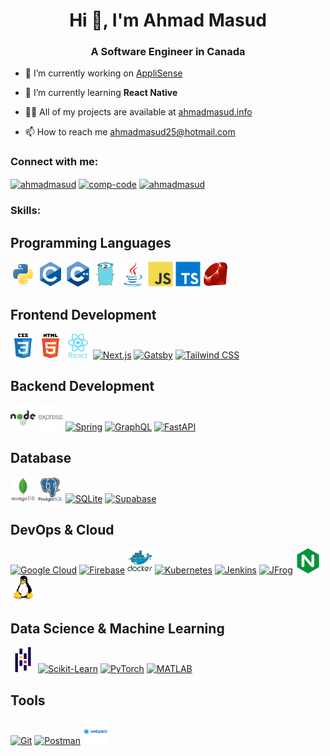 <h1 align="center">Hi 👋, I'm Ahmad Masud</h1>
<h3 align="center">A Software Engineer in Canada</h3>

- 🔭 I’m currently working on [AppliSense](https://applisense.vercel.app)

- 🌱 I’m currently learning **React Native**

- 👨‍💻 All of my projects are available at [ahmadmasud.info](https://ahmadmasud.info)

- 📫 How to reach me [ahmadmasud25@hotmail.com](mailto:ahmadmasud25@hotmail.com)

<h3 align="left">Connect with me:</h3>
<p align="left">
<a href="https://linkedin.com/in/ahmadmasud" target="blank"><img align="center" src="https://raw.githubusercontent.com/rahuldkjain/github-profile-readme-generator/master/src/images/icons/Social/linked-in-alt.svg" alt="ahmadmasud" height="30" width="40" /></a>
<a href="https://www.youtube.com/@Comp-Code" target="blank"><img align="center" src="https://raw.githubusercontent.com/rahuldkjain/github-profile-readme-generator/master/src/images/icons/Social/youtube.svg" alt="comp-code" height="30" width="40" /></a>
<a href="https://www.leetcode.com/ahmadmasud" target="blank"><img align="center" src="https://raw.githubusercontent.com/rahuldkjain/github-profile-readme-generator/master/src/images/icons/Social/leet-code.svg" alt="ahmadmasud" height="30" width="40" /></a>
</p>

<h3 align="left">Skills:</h3>

## Programming Languages
<p align="left">
<a href="https://www.python.org" target="_blank"><img src="https://raw.githubusercontent.com/devicons/devicon/master/icons/python/python-original.svg" alt="Python" height="40"></a>
<a href="https://www.cprogramming.com/" target="_blank"><img src="https://raw.githubusercontent.com/devicons/devicon/master/icons/c/c-original.svg" alt="C" height="40"></a>
<a href="https://www.w3schools.com/cpp/" target="_blank"><img src="https://raw.githubusercontent.com/devicons/devicon/master/icons/cplusplus/cplusplus-original.svg" alt="C++" height="40"></a>
<a href="https://golang.org" target="_blank"><img src="https://raw.githubusercontent.com/devicons/devicon/master/icons/go/go-original.svg" alt="Go" height="40"></a>
<a href="https://www.java.com" target="_blank"><img src="https://raw.githubusercontent.com/devicons/devicon/master/icons/java/java-original.svg" alt="Java" height="40"></a>
<a href="https://developer.mozilla.org/en-US/docs/Web/JavaScript" target="_blank"><img src="https://raw.githubusercontent.com/devicons/devicon/master/icons/javascript/javascript-original.svg" alt="JavaScript" height="40"></a>
<a href="https://www.typescriptlang.org/" target="_blank"><img src="https://raw.githubusercontent.com/devicons/devicon/master/icons/typescript/typescript-original.svg" alt="TypeScript" height="40"></a>
<a href="https://www.ruby-lang.org/en/" target="_blank"><img src="https://raw.githubusercontent.com/devicons/devicon/master/icons/ruby/ruby-original.svg" alt="Ruby" height="40"></a>
</p>

## Frontend Development
<p align="left">
<a href="https://www.w3schools.com/css/" target="_blank"><img src="https://raw.githubusercontent.com/devicons/devicon/master/icons/css3/css3-original-wordmark.svg" alt="CSS3" height="40"></a>
<a href="https://www.w3.org/html/" target="_blank"><img src="https://raw.githubusercontent.com/devicons/devicon/master/icons/html5/html5-original-wordmark.svg" alt="HTML5" height="40"></a>
<a href="https://reactjs.org/" target="_blank"><img src="https://raw.githubusercontent.com/devicons/devicon/master/icons/react/react-original-wordmark.svg" alt="React" height="40"></a>
<a href="https://nextjs.org/" target="_blank"><img src="https://www.drupal.org/files/project-images/nextjs-icon-dark-background.png" alt="Next.js" height="40"></a>
<a href="https://www.gatsbyjs.com/" target="_blank"><img src="https://www.vectorlogo.zone/logos/gatsbyjs/gatsbyjs-icon.svg" alt="Gatsby" height="40"></a>
<a href="https://tailwindcss.com/" target="_blank"><img src="https://www.vectorlogo.zone/logos/tailwindcss/tailwindcss-icon.svg" alt="Tailwind CSS" height="40"></a>
</p>

## Backend Development
<p align="left">
<a href="https://nodejs.org" target="_blank"><img src="https://raw.githubusercontent.com/devicons/devicon/master/icons/nodejs/nodejs-original-wordmark.svg" alt="Node.js" height="40"></a>
<a href="https://expressjs.com" target="_blank"><img src="https://raw.githubusercontent.com/devicons/devicon/master/icons/express/express-original-wordmark.svg" alt="Express.js" height="40"></a>
<a href="https://spring.io/" target="_blank"><img src="https://www.vectorlogo.zone/logos/springio/springio-icon.svg" alt="Spring" height="40"></a>
<a href="https://graphql.org" target="_blank"><img src="https://www.vectorlogo.zone/logos/graphql/graphql-icon.svg" alt="GraphQL" height="40"></a>
<a href="https://fastapi.tiangolo.com/" target="_blank"><img src="https://avatars.githubusercontent.com/u/156354296?s=280&v=4" alt="FastAPI" height="40"></a>
</p>

## Database
<p align="left">
<a href="https://www.mongodb.com/" target="_blank"><img src="https://raw.githubusercontent.com/devicons/devicon/master/icons/mongodb/mongodb-original-wordmark.svg" alt="MongoDB" height="40"></a>
<a href="https://www.postgresql.org" target="_blank"><img src="https://raw.githubusercontent.com/devicons/devicon/master/icons/postgresql/postgresql-original-wordmark.svg" alt="PostgreSQL" height="40"></a>
<a href="https://www.sqlite.org/" target="_blank"><img src="https://www.vectorlogo.zone/logos/sqlite/sqlite-icon.svg" alt="SQLite" height="40"></a>
<a href="https://supabase.com/" target="_blank"><img src="https://cdn.prod.website-files.com/66842e04d18971242a294872/669e87d174d190a8ba60b861_supabase-TAiY.png" alt="Supabase" height="40"></a>
</p>

## DevOps & Cloud
<p align="left">
<a href="https://cloud.google.com" target="_blank"><img src="https://www.vectorlogo.zone/logos/google_cloud/google_cloud-icon.svg" alt="Google Cloud" height="40"></a>
<a href="https://firebase.google.com/" target="_blank"><img src="https://www.vectorlogo.zone/logos/firebase/firebase-icon.svg" alt="Firebase" height="40"></a>
<a href="https://www.docker.com/" target="_blank"><img src="https://raw.githubusercontent.com/devicons/devicon/master/icons/docker/docker-original-wordmark.svg" alt="Docker" height="40"></a>
<a href="https://kubernetes.io" target="_blank"><img src="https://www.vectorlogo.zone/logos/kubernetes/kubernetes-icon.svg" alt="Kubernetes" height="40"></a>
<a href="https://www.jenkins.io" target="_blank"><img src="https://www.vectorlogo.zone/logos/jenkins/jenkins-icon.svg" alt="Jenkins" height="40"></a>
<a href="https://jfrog.com" target="_blank"><img src="https://www.vectorlogo.zone/logos/jfrog/jfrog-icon.svg" alt="JFrog" height="40"></a>
<a href="https://www.nginx.com" target="_blank"><img src="https://raw.githubusercontent.com/devicons/devicon/master/icons/nginx/nginx-original.svg" alt="NGINX" height="40"></a>
<a href="https://www.linux.org/" target="_blank"><img src="https://raw.githubusercontent.com/devicons/devicon/master/icons/linux/linux-original.svg" alt="Linux" height="40"></a>
</p>

## Data Science & Machine Learning
<p align="left">
<a href="https://pandas.pydata.org/" target="_blank"><img src="https://raw.githubusercontent.com/devicons/devicon/2ae2a900d2f041da66e950e4d48052658d850630/icons/pandas/pandas-original.svg" alt="Pandas" height="40"></a>
<a href="https://scikit-learn.org/" target="_blank"><img src="https://upload.wikimedia.org/wikipedia/commons/0/05/Scikit_learn_logo_small.svg" alt="Scikit-Learn" height="40"></a>
<a href="https://pytorch.org/" target="_blank"><img src="https://www.vectorlogo.zone/logos/pytorch/pytorch-icon.svg" alt="PyTorch" height="40"></a>
<a href="https://www.mathworks.com/" target="_blank"><img src="https://upload.wikimedia.org/wikipedia/commons/2/21/Matlab_Logo.png" alt="MATLAB" height="40"></a>
</p>

## Tools
<p align="left">
<a href="https://git-scm.com/" target="_blank"><img src="https://www.vectorlogo.zone/logos/git-scm/git-scm-icon.svg" alt="Git" height="40"></a>
<a href="https://postman.com" target="_blank"><img src="https://www.vectorlogo.zone/logos/getpostman/getpostman-icon.svg" alt="Postman" height="40"></a></a>
<a href="https://webpack.js.org" target="_blank"><img src="https://raw.githubusercontent.com/devicons/devicon/d00d0969292a6569d45b06d3f350f463a0107b0d/icons/webpack/webpack-original-wordmark.svg" alt="Webpack" height="40"></a></a>
</p>
